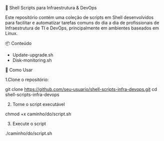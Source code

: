🐧 Shell Scripts para Infraestrutura & DevOps

Este repositório contém uma coleção de scripts em Shell desenvolvidos para facilitar e automatizar tarefas comuns do dia a dia de profissionais de Infraestrutura de TI e DevOps, principalmente em ambientes baseados em Linux.

📦 Conteúdo
- Update-upgrade.sh
- Disk-monitoring.sh

🚀 Como Usar

1.Clone o repositório:

git clone https://github.com/seu-usuario/shell-scripts-infra-devops.git
cd shell-scripts-infra-devops

2. Torne o script executável

chmod +x caminho/do/script.sh

3. Execute o script

./caminho/do/script.sh
